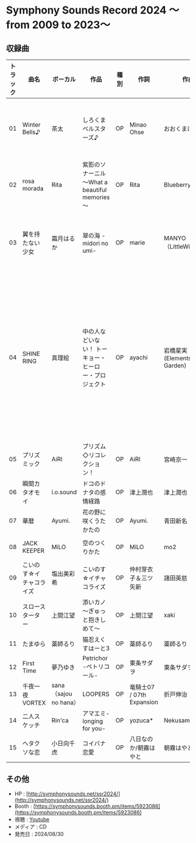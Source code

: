 # Symphony Sounds Record 2024 ～from 2009 to 2023～

## 収録曲

| トラック | 曲名 | ボーカル | 作品 | 種別 | 作詞 | 作曲 | 編曲 | その他 | 年 |
|---|---|---|---|---|---|---|---|---|---|
| 01 | Winter Bells♪ | 茶太 | しろくまベルスターズ♪ | OP | Minao Ohse | おおくまけんいち | おおくまけんいち | ディレクター：堀口比呂志（TWO FIVE）<br>レコーディングスタジオ：TWOFIVE STUDIO | 2009 |
| 02 | rosa morada | Rita | 紫影のソナーニル ～What a beautiful memories～ | OP | Rita | Blueberry&Yogurt | Blueberry&Yogurt | Accordion ：藤野由佳 | 2010 |
| 03 | 翼を持たない少女 | 霜月はるか | 翠の海 -midori no umi- | OP | marie | MANYO（LittleWing） | MANYO（LittleWing） | ギター：渡邉"nabeken"賢一<br>ウッドベース：石井康幸<br>ストリングス：土屋玲子 | 2011 |
| 04 | SHINE RING | 真理絵 | 中の人などいない！ トーキョー・ヒーロー・プロジェクト | OP | ayachi | 岩橋星実(Elements Garden) | 岩橋星実(Elements Garden) | Guitar：加納望<br>All other instruments & programming ：岩橋星実<br>Mixed by 近藤久芳<br>Directed by　中山真斗、岩橋星実<br>Recorded at ARIA studio<br>Sound Produced by Elements Garden<br>Production Management:吹田亜沙美(ARIA entertainment) | 2012 |
| 05 | プリズミック | AiRI | プリズム◇リコレクション！ | OP | AiRI | 宮崎京一 | 宮崎京一 |  | 2013 |
| 06 | 瞬間カタオモイ | i.o.sound | ドコのドナタの感情経路 | OP | 津上潤也 | 津上潤也 | 津上潤也 |  | 2014 |
| 07 | 華暦 | Ayumi. | 花の野に咲くうたかたの | OP | Ayumi. | 青田新名 | 青田新名 | Sound Produced by Angel Note | 2015 |
| 08 | JACK KEEPER | MiLO | 空のつくりかた | OP | MiLO | mo2 | mo2 | Sound produced by Felion Sounds | 2016 |
| 09 | こいのす☆イチャコライズ | 塩出美彩希 | こいのす☆イチャコライズ | OP | 仲村芽衣子＆三ツ矢新 | 諸田英慈 | 諸田英慈＆maru(project lights) |  | 2017 |
| 10 | スロースターター | 上間江望 | 添いカノ～ぎゅっと抱きしめて～ | OP | 上間江望 | xaki | xaki |  | 2018 |
| 11 | たまゆら | 薬師るり | 猫忍えくすはーと3 | OP | 薬師るり | 薬師るり | 根本克則(KParaMUSIC) |  | 2019 |
| 12 | First Time | 夢乃ゆき | Petrichor -ペトリコール- | OP | 東条サダヲ | 東条サダヲ | 東条サダヲ | EGuitar：ChangNao | 2020 |
| 13 | 千夜一夜VORTEX | sana（sajou no hana） | LOOPERS | OP | 竜騎士07 / 07th Expansion | 折戸伸治 | 前口ワタル |  | 2021 |
| 14 | 二人スケッチ | Rin'ca | アマエミ-longing for you- | OP | yozuca* | Nekusam | Nekusam |  | 2022 |
| 15 | ヘタクソな恋 | 小日向千虎 | コイバナ恋愛 | OP | 八日なのか/朝霧はやと | 朝霧はやと | 朝霧はやと |  | 2023 |

## その他

- HP : [http://symphonysounds.net/ssr2024/](http://symphonysounds.net/ssr2024/)
- Booth : [https://symphonysounds.booth.pm/items/5923086](https://symphonysounds.booth.pm/items/5923086)
- 視聴 : [Youtube](https://www.youtube.com/watch?v=gI3TSBxf1TA)
- メディア : CD
- 発売日 : 2024/08/30

